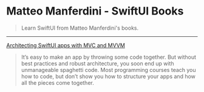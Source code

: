 # Matteo Manferdini - SwiftUI Books

> Learn SwiftUI from Matteo Manferdini's books.

---

[Architecting SwiftUI apps with MVC and MVVM](https://matteomanferdini.com/)

> It’s easy to make an app by throwing some code together. But without best practices and robust architecture, you soon end up with unmanageable spaghetti code. Most programming courses teach you how to code, but don’t show you how to structure your apps and how all the pieces come together.

